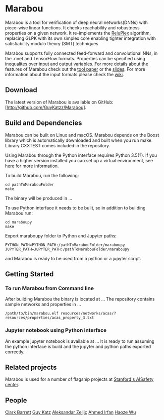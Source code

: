 Marabou
===============================================================================
Marabou is a tool for verification of deep neural networks(DNNs) with piece-wise
linear functions. It checks reachability and robustness properties on a given
network. It re-implements the
[ReluPlex](https://github.com/guykatzz/ReluplexCav2017) algorithm, replacing
GLPK with its own simplex core enabling tighter integration with satisfiability
modulo theory (SMT) techniques.

Marabou supports fully connected feed-forward and convolutional NNs, in the
.nnet and TensorFlow formats. Properties can be specified using inequalites over
input and output variables. For more details about the features of Marabou check
out the [tool paper](marabouCAV2019.pdf) or the [slides](slides.pdf). For more
information about the input formats please check the [wiki](TODO:formats_page).

Download
------------------------------------------------------------------------------
The latest version of Marabou is available on GitHub:
[http://github.com/GuyKatzz/Marabou].


Build and Dependencies
------------------------------------------------------------------------------
Marabou can be built on Linux and macOS. Marabou depends on the Boost library
which is automatically downloaded and built when you run make. Library CXXTEST
comes included in the repository.

Using Marabou through the Python interface requires Python 3.5(?). If you have a
higher version installed you can set up a virtual environment, see [here](TODO:virtualenvguide) for
more information.


To build Marabou, run the following:
```
cd pathToMarabouFolder
make
```
The binary will be produced in ...

To use Python interface it needs to be built, so in addition to building Marabou run:
```
cd maraboupy
make
```

Export maraboupy folder to Python and Jupyter paths:
```
PYTHON_PATH=PYTHON_PATH:/pathToMarabouFolder/maraboupy
JUPYTER_PATH=JUPYTER_PATH:/pathToMarabouFolder/maraboupy
```
and Marabou is ready to be used from a python or a jupyter script.

Getting Started
-----------------------------------------------------------------------------
### To run Marabou from Command line 
After building Marabou the binary is located at ... The repository contains sample networks and properties in ... 

```
/path/to/bin/marabou.elf resources/networks/acas/? resources/properties/acas_property_3.txt
```


### Jupyter notebook using Python interface 
An example jupyter notebook is available at ... It is ready to run assuming the python interface is build and the jupyter and python paths exported correctly.

Related projects
-----------------------------------------------------------------------------
Marabou is used for a number of flagship projects at [Stanford's AISafety
center](www.aisafety.stanford.edu).

People
-----------------------------------------------------------------------------
[Clark Barrett]()
[Guy Katz]()
[Aleksandar Zeljic]()
[Ahmed Irfan]()
[Haoze Wu]()
